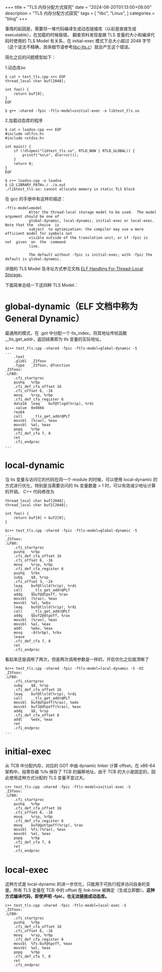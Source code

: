 +++
title = "TLS 内存分配方式探究"
date = "2024-08-20T01:13:00+08:00"
description = "TLS 内存分配方式探究"
tags = [
    "libc",
    "Linux",
]
categories = "blog"
+++

事情的起因是，需要将一堆代码编译生成动态链接库（以前是直接生成 executable），在加载的时候报错。
翻查资料发现是跟 TLS 变量的大小和编译代码时使用的 TLS Model 有关系，在 initial-exec 模式下总大小超过 2048 字节（这个说法不精确，具体细节请参考[libc-tls.c](https://github.com/lattera/glibc/blob/895ef79e04a953cac1493863bcae29ad85657ee1/csu/libc-tls.c#L57)）就会产生这个错误。

<!--more-->

简化之后的问题模型如下：

1.动态库so
```
$ cat > test_tls.cpp <<< EOF
thread_local char buf[2048];

int foo() {
    return buf[0];
}
EOF

$ g++ -shared -fpic -ftls-model=initial-exec -o libtest_tls.so
```
2.加载动态库的程序
```
$ cat > loadso.cpp <<< EOF
#include <dlfcn.h>
#include <stdio.h>

int main() {
    if (!dlopen("libtest_tls.so", RTLD_NOW | RTLD_GLOBAL)) {
        printf("%s\n", dlerror());
    }
    return 0;
}
EOF

$ c++ loadso.cpp -o loadso
$ LD_LIBRARY_PATH=./ ./a.out
./libtest_tls.so: cannot allocate memory in static TLS block
```

在 gcc 的手册中有这样的描述：

```
-ftls-model=model
           Alter the thread-local storage model to be used.  The model argument should be one of
           global-dynamic, local-dynamic, initial-exec or local-exec.  Note that the  choice  is
           subject  to optimization: the compiler may use a more efficient model for symbols not
           visible outside of the translation unit, or if -fpic is  not  given  on  the  command
           line.

           The default without -fpic is initial-exec; with -fpic the default is global-dynamic.
```

详细的 TLS Model 及寻址方式参见文档 [ELF Handling For Thread-Local Storage](https://www.akkadia.org/drepper/tls.pdf "ELF Handling For Thread-Local Storage")。

下面简单总结一下这四种 TLS Model：

# global-dynamic（ELF 文档中称为 General Dynamic）
最通用的模式，在 .got 中分配一个 tls_index，将其地址传给函数 __tls_get_addr，返回结果即为 tls 变量的实际地址。
```
$c++ test_tls.cpp -shared -fpic -ftls-model=global-dynamic -S
...
	.text
	.globl	_Z3foov
	.type	_Z3foov, @function
_Z3foov:
.LFB0:
	.cfi_startproc
	pushq	%rbp
	.cfi_def_cfa_offset 16
	.cfi_offset 6, -16
	movq	%rsp, %rbp
	.cfi_def_cfa_register 6
	data16	leaq	buf@tlsgd(%rip), %rdi
	.value	0x6666
	rex64
	call	__tls_get_addr@PLT
	movzbl	(%rax), %eax
	movsbl	%al, %eax
	popq	%rbp
	.cfi_def_cfa 7, 8
	ret
	.cfi_endproc
...
```

# local-dynamic
当 tls 变量与访问它的代码在同一个 module 的时候，可以使用 local-dynamic 的方式进行优化，特别是当需要访问的 tls 变量数量 > 1 时，可以有效减少地址计算的开销。
C++ 代码修改为
```
thread_local char buf[2048];
thread_local char buf2[2048];

int foo() {
    return buf[0] + buf2[0];
}
```

```
$c++ test_tls.cpp -shared -fpic -ftls-model=global-dynamic -S
...
_Z3foov:
.LFB0:
	.cfi_startproc
	pushq	%rbp
	.cfi_def_cfa_offset 16
	.cfi_offset 6, -16
	movq	%rsp, %rbp
	.cfi_def_cfa_register 6
	pushq	%rbx
	subq	$8, %rsp
	.cfi_offset 3, -24
	leaq	buf@tlsld(%rip), %rdi
	call	__tls_get_addr@PLT
	addq	$buf@dtpoff, %rax
	movzbl	(%rax), %eax
	movsbl	%al, %ebx
	leaq	buf@tlsld(%rip), %rdi
	call	__tls_get_addr@PLT
	addq	$buf2@dtpoff, %rax
	movzbl	(%rax), %eax
	movsbl	%al, %eax
	addl	%ebx, %eax
	movq	-8(%rbp), %rbx
	leave
	.cfi_def_cfa 7, 8
	ret
	.cfi_endproc
```

看起来还是调用了两次，但是两次调用参数是一样的，开启优化之后就清晰了

```
$c++ test_tls.cpp -shared -fpic -ftls-model=local-dynamic -S -O2
_Z3foov:
.LFB0:
	.cfi_startproc
	subq	$8, %rsp
	.cfi_def_cfa_offset 16
	leaq	buf@tlsld(%rip), %rdi
	call	__tls_get_addr@PLT
	movsbl	buf@dtpoff(%rax), %edx
	movsbl	buf2@dtpoff(%rax), %eax
	addq	$8, %rsp
	.cfi_def_cfa_offset 8
	addl	%edx, %eax
	ret
	.cfi_endproc
...

```

# initial-exec
从 TCB 中分配内存，对应的 GOT 中由 dynamic linker 计算 offset。在 x86-64 架构中，段寄存器 %fs 保存了 TCB 的偏移地址。由于 TCB 的大小是固定的，因此使用这种方式分配的 TLS 变量不宜过大。

```
c++ test_tls.cpp -shared -fpic -ftls-model=initial-exec -S
_Z3foov:
.LFB0:
	.cfi_startproc
	pushq	%rbp
	.cfi_def_cfa_offset 16
	.cfi_offset 6, -16
	movq	%rsp, %rbp
	.cfi_def_cfa_register 6
	movq	buf@gottpoff(%rip), %rax
	movzbl	%fs:(%rax), %eax
	movsbl	%al, %eax
	popq	%rbp
	.cfi_def_cfa 7, 8
	ret
	.cfi_endproc
```

# local-exec
这种方式是 local-dynamic 的进一步优化，只能用于可执行程序访问自身的变量。所有 TLS 变量在 TCB 中的 offset 在 link-time 被确定（生成立即数）。**这种方式编译代码，即使声明 -fpic，也无法链接成动态库。**

```
c++ test_tls.cpp -shared -fpic -ftls-model=local-exec -S
_Z3foov:
.LFB0:
	.cfi_startproc
	pushq	%rbp
	.cfi_def_cfa_offset 16
	.cfi_offset 6, -16
	movq	%rsp, %rbp
	.cfi_def_cfa_register 6
	movzbl	%fs:buf@tpoff, %eax
	movsbl	%al, %eax
	popq	%rbp
	.cfi_def_cfa 7, 8
	ret
	.cfi_endproc
```